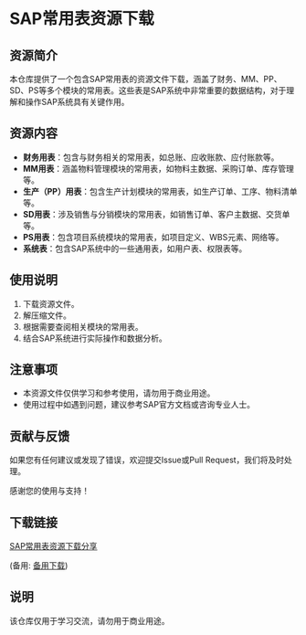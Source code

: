 # SAP常用表资源下载

## 资源简介
本仓库提供了一个包含SAP常用表的资源文件下载，涵盖了财务、MM、PP、SD、PS等多个模块的常用表。这些表是SAP系统中非常重要的数据结构，对于理解和操作SAP系统具有关键作用。

## 资源内容
- **财务用表**：包含与财务相关的常用表，如总账、应收账款、应付账款等。
- **MM用表**：涵盖物料管理模块的常用表，如物料主数据、采购订单、库存管理等。
- **生产（PP）用表**：包含生产计划模块的常用表，如生产订单、工序、物料清单等。
- **SD用表**：涉及销售与分销模块的常用表，如销售订单、客户主数据、交货单等。
- **PS用表**：包含项目系统模块的常用表，如项目定义、WBS元素、网络等。
- **系统表**：包含SAP系统中的一些通用表，如用户表、权限表等。

## 使用说明
1. 下载资源文件。
2. 解压缩文件。
3. 根据需要查阅相关模块的常用表。
4. 结合SAP系统进行实际操作和数据分析。

## 注意事项
- 本资源文件仅供学习和参考使用，请勿用于商业用途。
- 使用过程中如遇到问题，建议参考SAP官方文档或咨询专业人士。

## 贡献与反馈
如果您有任何建议或发现了错误，欢迎提交Issue或Pull Request，我们将及时处理。

感谢您的使用与支持！

## 下载链接
[SAP常用表资源下载分享](https://pan.quark.cn/s/17f1115977c2) 

(备用: [备用下载](https://pan.baidu.com/s/1Jagwak99KArAaNYGaAPRug?pwd=1234))

## 说明

该仓库仅用于学习交流，请勿用于商业用途。
